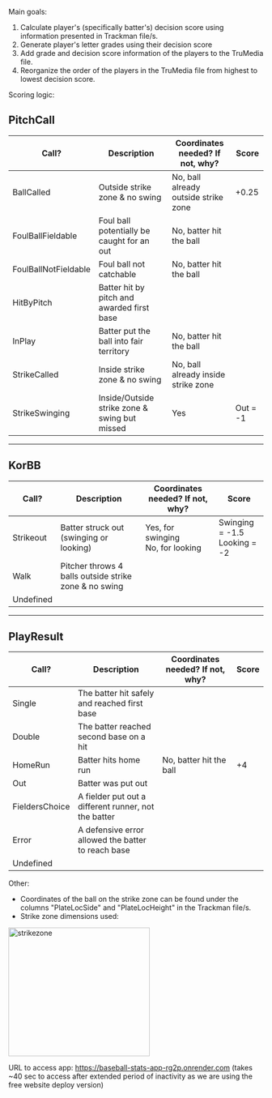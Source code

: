 Main goals: 
1) Calculate player's (specifically batter's) decision score using information presented in Trackman file/s.
2) Generate player's letter grades using their decision score
3) Add grade and decision score information of the players to the TruMedia file.
4) Reorganize the order of the players in the TruMedia file from highest to lowest decision score.

Scoring logic: 
## PitchCall

| Call?                  | Description                                              | Coordinates needed? If not, why?                    | Score        |
|------------------------|----------------------------------------------------------|-----------------------------------------------------|--------------|
| BallCalled             | Outside strike zone & no swing                           | No, ball already outside strike zone                | +0.25        |
| FoulBallFieldable      | Foul ball potentially be caught for an out               | No, batter hit the ball                             |              |
| FoulBallNotFieldable   | Foul ball not catchable                                  | No, batter hit the ball                             |              |
| HitByPitch             | Batter hit by pitch and awarded first base               |                                                     |              |
| InPlay                 | Batter put the ball into fair territory                  | No, batter hit the ball                             |              |
| StrikeCalled           | Inside strike zone & no swing                            | No, ball already inside strike zone                 |              |
| StrikeSwinging         | Inside/Outside strike zone & swing but missed            | Yes                                                 | Out = -1 |

---

## KorBB

| Call?      | Description                                     | Coordinates needed? If not, why?                            | Score                  |
|------------|-------------------------------------------------|-------------------------------------------------------------|------------------------|
| Strikeout  | Batter struck out (swinging or looking)         | Yes, for swinging<br>No, for looking                        | Swinging = -1.5<br>Looking = -2 |
| Walk       | Pitcher throws 4 balls outside strike zone & no swing |                                                         |                        |
| Undefined  |                                                 |                                                             |                        |

---

## PlayResult

| Call?           | Description                                               | Coordinates needed? If not, why?        | Score |
|-----------------|-----------------------------------------------------------|-----------------------------------------|--------|
| Single          | The batter hit safely and reached first base              |                                         |        |
| Double          | The batter reached second base on a hit                   |                                         |        |
| HomeRun         | Batter hits home run                                      | No, batter hit the ball                 | +4     |
| Out             | Batter was put out                                        |                                         |        |
| FieldersChoice  | A fielder put out a different runner, not the batter      |                                         |        |
| Error           | A defensive error allowed the batter to reach base        |                                         |        |
| Undefined       |                                                           |                                         |        |

Other: 
- Coordinates of the ball on the strike zone can be found under the columns "PlateLocSide" and "PlateLocHeight" in the Trackman file/s.
- Strike zone dimensions used:
<img width="279" height="254" alt="strikezone" src="https://github.com/user-attachments/assets/b28e51b3-66b5-44a4-ab06-12dc549b2acb" />

URL to access app: https://baseball-stats-app-rg2p.onrender.com (takes ~40 sec to access after extended period of inactivity as we are using the free website deploy version)

